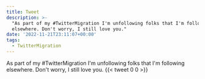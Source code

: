 ```yaml
---
title: Tweet
description: >-
  "As part of my #TwitterMigration I'm unfollowing folks that I'm following
  elsewhere. Don't worry, I still love you."
date: '2022-11-21T23:11:07+00:00'
tags:
  - TwitterMigration
---
```

As part of my #TwitterMigration I'm unfollowing folks that I'm following elsewhere. Don't worry, I still love you.
      {{< tweet 0 0 >}}
    
